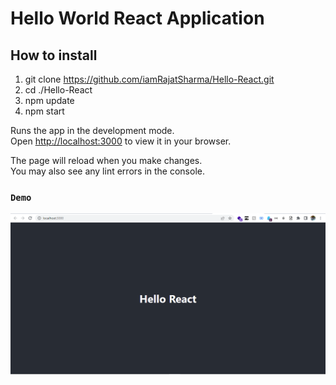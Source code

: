 # Hello World React Application

## How to install

1. git clone https://github.com/iamRajatSharma/Hello-React.git
2. cd ./Hello-React
3. npm update
4. npm start

Runs the app in the development mode.\
Open [http://localhost:3000](http://localhost:3000) to view it in your browser.

The page will reload when you make changes.\
You may also see any lint errors in the console.


### `Demo`
<img src="demo.png">